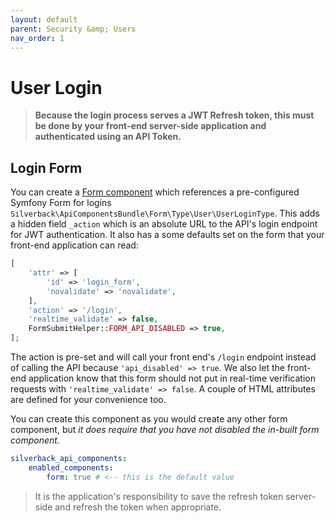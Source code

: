```yaml
---
layout: default
parent: Security &amp; Users
nav_order: 1
---
```

# User Login

>__Because the login process serves a JWT Refresh token, this must be done by your front-end server-side application and authenticated using an API Token.__

## Login Form
You can create a [Form component](../components/form-component.md) which references a pre-configured Symfony Form for logins `Silverback\ApiComponentsBundle\Form\Type\User\UserLoginType`. This adds a hidden field `_action` which is an absolute URL to the API's login endpoint for JWT authentication. It also has a some defaults set on the form that your front-end application can read:
```php
[
    'attr' => [
        'id' => 'login_form',
        'novalidate' => 'novalidate',
    ],
    'action' => '/login',
    'realtime_validate' => false,
    FormSubmitHelper::FORM_API_DISABLED => true,
];
```
The action is pre-set and will call your front end's `/login` endpoint instead of calling the API because `'api_disabled' => true`. We also let the front-end application know that this form should not put in real-time verification requests with `'realtime_validate' => false`. A couple of HTML attributes are defined for your convenience too.

You can create this component as you would create any other form component, but _it does require that you have not disabled the in-built form component._
```yaml
silverback_api_components:
    enabled_components:
        form: true # <-- this is the default value
```

> It is the application's responsibility to save the refresh token server-side and refresh the token when appropriate.
